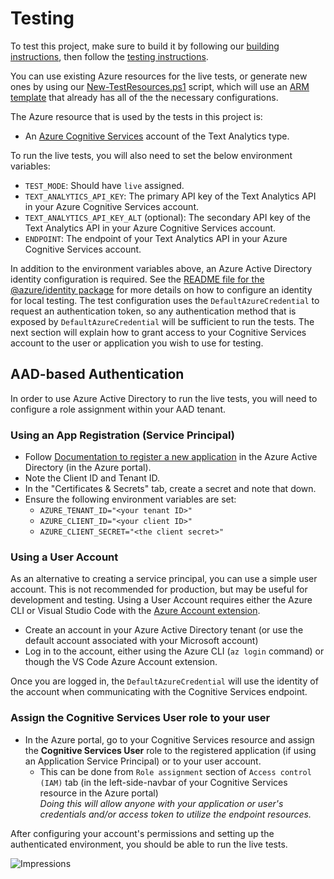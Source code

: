 # Testing

To test this project, make sure to build it by following our [building instructions](https://github.com/Azure/azure-sdk-for-js/blob/main/CONTRIBUTING.md#building), then follow the [testing instructions](https://github.com/Azure/azure-sdk-for-js/blob/main/CONTRIBUTING.md#testing).

You can use existing Azure resources for the live tests, or generate new ones by using our [New-TestResources.ps1](https://github.com/Azure/azure-sdk-for-js/blob/main/eng/common/TestResources/New-TestResources.ps1) script, which will use an [ARM template](https://github.com/Azure/azure-sdk-for-js/blob/main/sdk/textanalytics/test-resources.json) that already has all of the the necessary configurations.

The Azure resource that is used by the tests in this project is:

- An [Azure Cognitive Services](https://azure.microsoft.com/services/cognitive-services/) account of the Text Analytics type.

To run the live tests, you will also need to set the below environment variables:

- `TEST_MODE`: Should have `live` assigned.
- `TEXT_ANALYTICS_API_KEY`: The primary API key of the Text Analytics API in your Azure Cognitive Services account.
- `TEXT_ANALYTICS_API_KEY_ALT` (optional): The secondary API key of the Text Analytics API in your Azure Cognitive Services account.
- `ENDPOINT`: The endpoint of your Text Analytics API in your Azure Cognitive Services account.

In addition to the environment variables above, an Azure Active Directory identity configuration is required. See the [README file for the @azure/identity package](https://github.com/Azure/azure-sdk-for-js/tree/main/sdk/identity/identity) for more details on how to configure an identity for local testing. The test configuration uses the `DefaultAzureCredential` to request an authentication token, so any authentication method that is exposed by `DefaultAzureCredential` will be sufficient to run the tests. The next section will explain how to grant access to your Cognitive Services account to the user or application you wish to use for testing.

## AAD-based Authentication

In order to use Azure Active Directory to run the live tests, you will need to configure a role assignment within your AAD tenant.

### Using an App Registration (Service Principal)

- Follow [Documentation to register a new application](https://docs.microsoft.com/azure/active-directory/develop/quickstart-register-app) in the Azure Active Directory (in the Azure portal).
- Note the Client ID and Tenant ID.
- In the "Certificates & Secrets" tab, create a secret and note that down.
- Ensure the following environment variables are set:
  - `AZURE_TENANT_ID="<your tenant ID>"`
  - `AZURE_CLIENT_ID="<your client ID>"`
  - `AZURE_CLIENT_SECRET="<the client secret>"`

### Using a User Account

As an alternative to creating a service principal, you can use a simple user account. This is not recommended for production, but may be useful for development and testing. Using a User Account requires either the Azure CLI or Visual Studio Code with the [Azure Account extension](https://marketplace.visualstudio.com/items?itemName=ms-vscode.azure-account).

- Create an account in your Azure Active Directory tenant (or use the default account associated with your Microsoft account)
- Log in to the account, either using the Azure CLI (`az login` command) or though the VS Code Azure Account extension.

Once you are logged in, the `DefaultAzureCredential` will use the identity of the account when communicating with the Cognitive Services endpoint.

### Assign the Cognitive Services User role to your user

- In the Azure portal, go to your Cognitive Services resource and assign the **Cognitive Services User** role to the registered application (if using an Application Service Principal) or to your user account.
  - This can be done from `Role assignment` section of `Access control (IAM)` tab (in the left-side-navbar of your Cognitive Services resource in the Azure portal)<br>_Doing this will allow anyone with your application or user's credentials and/or access token to utilize the endpoint resources._

After configuring your account's permissions and setting up the authenticated environment, you should be able to run the live tests.

![Impressions](https://azure-sdk-impressions.azurewebsites.net/api/impressions/azure-sdk-for-js%2Fsdk%2Ftextanalytics%2Fai-text-analytics%2Ftest%2FREADME.png)